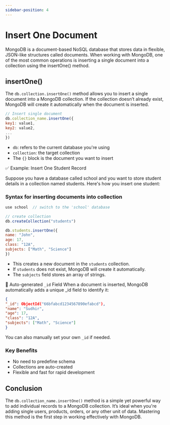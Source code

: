 ```yaml
---
sidebar-position: 4
---
```


# Insert One Document
MongoDB is a document-based NoSQL database that stores data in flexible, JSON-like structures called documents. When working with MongoDB, one of the most common operations is inserting a single document into a collection using the insertOne() method.


## insertOne()
The `db.collection.insertOne()` method allows you to insert a single document into a MongoDB collection. If the collection doesn’t already exist, MongoDB will create it automatically when the document is inserted.

```javascript
// Insert single document
db.collection_name.insertOne({
key1: value1,
key2: value2,
...
})
```

- `db`: refers to the current database you're using
- `collection`: the target collection 
- The `{}` block is the document you want to insert

✅ Example: Insert One Student Record

Suppose you have a database called school and you want to store student details in a collection named students. Here's how you insert one student:

### Syntax for inserting documents into collection

```javascript
use school  // switch to the 'school' database

// create collection
db.createCollection("students")

db.students.insertOne({
name: "John",
age: 17,
class: "12A",
subjects: ["Math", "Science"]
})
```

- This creates a new document in the `students` collection.
- If `students` does not exist, MongoDB will create it automatically.
- The `subjects` field stores an array of strings.

🔐 Auto-generated `_id` Field
When a document is inserted, MongoDB automatically adds a unique _id field to identify it:

```json
{
"_id": ObjectId("66bfabcd1234567890efabcd"),
"name": "Sudhir",
"age": 17,
"class": "12A",
"subjects": ["Math", "Science"]
}
```

You can also manually set your own `_id` if needed.

### Key Benefits
- No need to predefine schema
- Collections are auto-created
- Flexible and fast for rapid development

## Conclusion
The `db.collection_name.insertOne()` method is a simple yet powerful way to add individual records to a MongoDB collection. It’s ideal when you're adding single users, products, orders, or any other unit of data. Mastering this method is the first step in working effectively with MongoDB.

